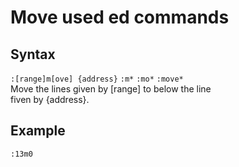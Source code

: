 # Move used ed commands

## Syntax

`:[range]m[ove] {address}` `:m*` `:mo*` `:move*`  
Move the lines given by [range] to below the line  
fiven by {address}.   

## Example

`:13m0`
